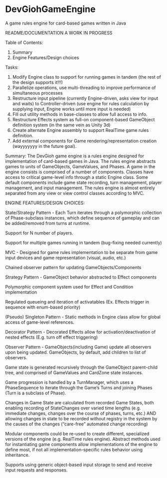 # DevGiohGameEngine
A game rules engine for card-based games written in Java

README/DOCUMENTATION A WORK IN PROGRESS

Table of Contents:
  1. Summary
  2. Engine Features/Design choices

Tasks:
  1. Modify Engine class to support for running games in tandem (the rest of the design supports it!!!)
  2. Parallelize operations, use multi-threading to improve performance of simultaneous processes
  3. Restructure input pipeline (currently Engine-driven, asks view for input and waits) to Controller-driven (use engine for rules calculation by supplying input, Engine works until more input is needed)
  4. Fill out utility methods in base-classes to allow full access to info.
  5. Restructure Effects system as full-on component-based GameObject definition system (in the same vein as Unity 3d)
  6. Create alternate Engine assembly to support RealTime game rules definition.
  7. Add external components for Game rendering/representation creation (wayyyyyyy in the future goal).

Summary:	The DevGioh game engine is a rules engine designed for implementation of card-based games in Java. The rules engine abstracts games to units of GameObjects, GameValues, and Phases. A game in the engine consists is comprised of a number of components. Classes have access to critical game-level info through a static Engine class. Some default components include game state recording, turn management, player management, and input management. The rules engine is almost entirely separated from any view or view control classes according to MVC.

ENGINE FEATURES/DESIGN CHOICES:

State/Strategy Pattern - Each Turn iterates through a polymorphic collection of Phase-subclass instances, which define sequence of gameplay and can be added/removed from turns at runtime.

Support for N number of players.

Support for multiple games running in tandem (bug-fixing needed currently)

MVC - Designed for game rules implementation to be separate from game input devices and game representation (visual, audio, etc.)

Chained observer pattern for updating GameObjects/Components

Strategy Pattern - GameObject behavior abstracted to Effect components

Polymorphic component system used for Effect and Condition implementation

Regulated queueing and iteration of activatables (Ex. Effects trigger in sequence with enum-based priority)

(Pseudo) Singleton Pattern - Static methods in Engine class allow for global access of game-level references.

Decorator Pattern - Decorated Effects allow for activation/deactivation of nested effects (E.g. turn off effect triggering)

Observer Pattern - GameObjects(including Game) update all observers upon being updated. GameObjects, by default, add children to list of observers.

Game state is generated recursively through the GameObject parent-child tree, and comprised of GameValues and CardZone state instances.

Game progression is handled by a TurnManager, which uses a PhaseSequence to iterate through the Game’s Turns and joining Phases (Turn is a subclass of Phase).

Changes in Game State are calculated from recorded Game States, both enabling recording of StateChanges over varied time lengths (e.g. immediate changes, changes over the course of phases, turns, etc.) AND allowing changes in state to be recorded without registry in the system by the causes of the changes (“care-free” automated change recording)

Modular components could be re-used to create different, specialized versions of the engine (e.g. RealTime rules engine).
Abstract methods used for instantiating game components allow implementations of the engine to define most, if not all implementation-specific rules behavior using inheritance.

Supports using generic object-based input storage to send and receive input requests and responses.

